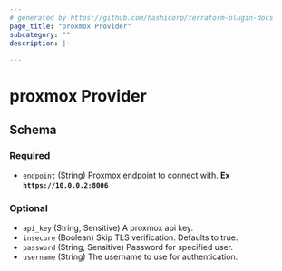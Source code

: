 ```yaml
---
# generated by https://github.com/hashicorp/terraform-plugin-docs
page_title: "proxmox Provider"
subcategory: ""
description: |-
  
---
```


# proxmox Provider





<!-- schema generated by tfplugindocs -->
## Schema

### Required

- `endpoint` (String) Proxmox endpoint to connect with. **Ex `https://10.0.0.2:8006`**

### Optional

- `api_key` (String, Sensitive) A proxmox api key.
- `insecure` (Boolean) Skip TLS verification. Defaults to true.
- `password` (String, Sensitive) Password for specified user.
- `username` (String) The username to use for authentication.
